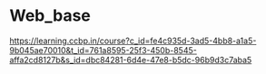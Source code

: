 # Web_base
https://learning.ccbp.in/course?c_id=fe4c935d-3ad5-4bb8-a1a5-9b045ae70010&t_id=761a8595-25f3-450b-8545-affa2cd8127b&s_id=dbc84281-6d4e-47e8-b5dc-96b9d3c7aba5
